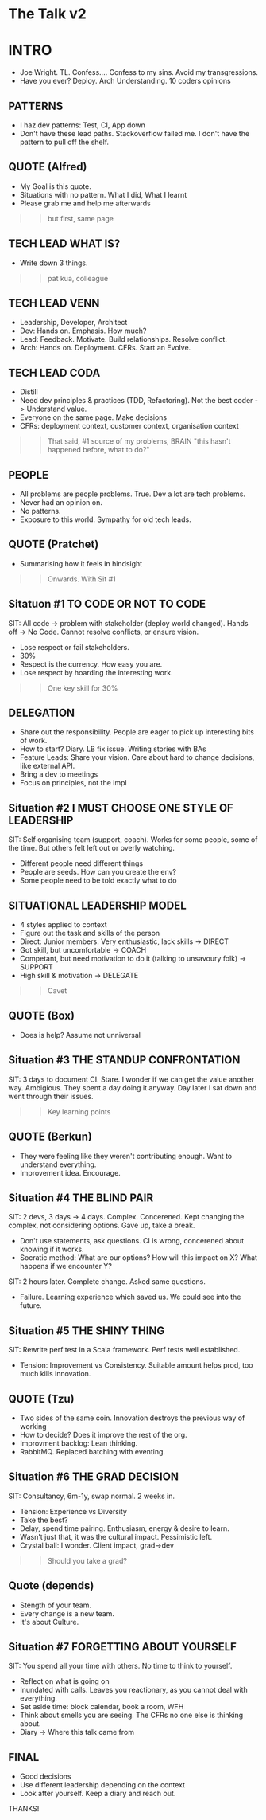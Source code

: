 The Talk v2
===========

# INTRO

* Joe Wright. TL. Confess.... Confess to my sins. Avoid my transgressions.
* Have you ever? Deploy. Arch Understanding. 10 coders opinions


## PATTERNS

* I haz dev patterns: Test, CI, App down
* Don't have these lead paths. Stackoverflow failed me. I don't have the pattern to pull off the shelf.


## QUOTE (Alfred)

* My Goal is this quote.
* Situations with no pattern. What I did, What I learnt
* Please grab me and help me afterwards

>> but first, same page


## TECH LEAD WHAT IS?

* Write down 3 things.

>> pat kua, colleague


## TECH LEAD VENN

* Leadership, Developer, Architect
* Dev: Hands on. Emphasis. How much?
* Lead: Feedback. Motivate. Build relationships. Resolve conflict.
* Arch: Hands on. Deployment. CFRs. Start an Evolve.


## TECH LEAD CODA

* Distill
* Need dev principles & practices (TDD, Refactoring). Not the best coder -> Understand value.
* Everyone on the same page. Make decisions
* CFRs: deployment context, customer context, organisation context

>> That said, #1 source of my problems, BRAIN "this hasn't happened before, what to do?"


## PEOPLE

* All problems are people problems. True. Dev a lot are tech problems.
* Never had an opinion on.
* No patterns.
* Exposure to this world. Sympathy for old tech leads.


## QUOTE (Pratchet)

* Summarising how it feels in hindsight

>> Onwards. With Sit #1


## Sitatuon #1 TO CODE OR NOT TO CODE

SIT: All code -> problem with stakeholder (deploy world changed).
     Hands off -> No Code. Cannot resolve conflicts, or ensure vision.

* Lose respect or fail stakeholders.
* 30%
* Respect is the currency. How easy you are.
* Lose respect by hoarding the interesting work.

>> One key skill for 30%


## DELEGATION

* Share out the responsibility. People are eager to pick up interesting bits of work.
* How to start? Diary. LB fix issue. Writing stories with BAs
* Feature Leads: Share your vision. Care about hard to change decisions, like external API.
* Bring a dev to meetings
* Focus on principles, not the impl


## Situation #2 I MUST CHOOSE ONE STYLE OF LEADERSHIP

SIT: Self organising team (support, coach). Works for some people, some of the time. But others felt left out or overly watching.

* Different people need different things
* People are seeds. How can you create the env?
* Some people need to be told exactly what to do


## SITUATIONAL LEADERSHIP MODEL

* 4 styles applied to context
* Figure out the task and skills of the person
* Direct: Junior members. Very enthusiastic, lack skills -> DIRECT
* Got skill, but uncomfortable -> COACH
* Competant, but need motivation to do it (talking to unsavoury folk) -> SUPPORT
* High skill & motivation -> DELEGATE

>> Cavet

## QUOTE (Box)

* Does is help? Assume not unniversal


## Situation #3 THE STANDUP CONFRONTATION

SIT: 3 days to document CI. Stare. I wonder if we can get the value another way. Ambigious. They spent a day doing it anyway.
     Day later I sat down and went through their issues.

>> Key learning points


## QUOTE (Berkun)

* They were feeling like they weren't contributing enough. Want to understand everything.
* Improvement idea. Encourage.


## Situation #4 THE BLIND PAIR

SIT: 2 devs, 3 days -> 4 days. Complex. Concerened. Kept changing the complex, not considering options. Gave up, take a break.

* Don't use statements, ask questions. CI is wrong, concerened about knowing if it works. 
* Socratic method: What are our options? How will this impact on X? What happens if we encounter Y?

SIT: 2 hours later. Complete change. Asked same questions.

* Failure. Learning experience which saved us. We could see into the future.


## Situation #5 THE SHINY THING

SIT: Rewrite perf test in a Scala framework. Perf tests well established.

* Tension: Improvement vs Consistency. Suitable amount helps prod, too much kills innovation.


## QUOTE (Tzu)

* Two sides of the same coin. Innovation destroys the previous way of working
* How to decide? Does it improve the rest of the org.
* Improvment backlog: Lean thinking.
* RabbitMQ. Replaced batching with eventing.


## Situation #6 THE GRAD DECISION

SIT: Consultancy, 6m-1y, swap normal. 2 weeks in.

* Tension: Experience vs Diversity
* Take the best?
* Delay, spend time pairing. Enthusiasm, energy & desire to learn.
* Wasn't just that, it was the cultural impact. Pessimistic left.
* Crystal ball: I wonder. Client impact, grad->dev

>> Should you take a grad?


## Quote (depends)

* Stength of your team.
* Every change is a new team.
* It's about Culture.


## Situation #7 FORGETTING ABOUT YOURSELF

SIT: You spend all your time with others. No time to think to yourself.

* Reflect on what is going on
* Inundated with calls. Leaves you reactionary, as you cannot deal with everything.
* Set aside time: block calendar, book a room, WFH
* Think about smells you are seeing. The CFRs no one else is thinking about.
* Diary -> Where this talk came from


## FINAL

* Good decisions
* Use different leadership depending on the context
* Look after yourself. Keep a diary and reach out.

THANKS!